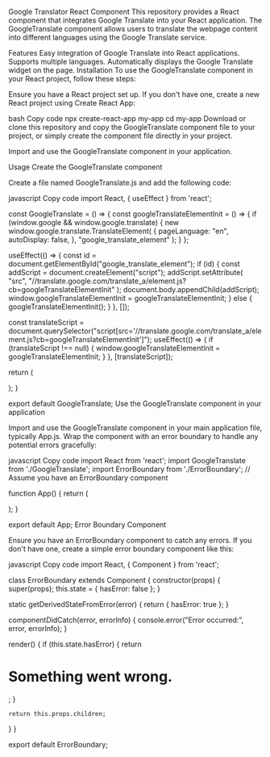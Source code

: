 Google Translator React Component
This repository provides a React component that integrates Google Translate into your React application. The GoogleTranslate component allows users to translate the webpage content into different languages using the Google Translate service.

Features
Easy integration of Google Translate into React applications.
Supports multiple languages.
Automatically displays the Google Translate widget on the page.
Installation
To use the GoogleTranslate component in your React project, follow these steps:

Ensure you have a React project set up. If you don't have one, create a new React project using Create React App:

bash
Copy code
npx create-react-app my-app
cd my-app
Download or clone this repository and copy the GoogleTranslate component file to your project, or simply create the component file directly in your project.

Import and use the GoogleTranslate component in your application.

Usage
Create the GoogleTranslate component

Create a file named GoogleTranslate.js and add the following code:

javascript
Copy code
import React, { useEffect } from 'react';

const GoogleTranslate = () => {
  const googleTranslateElementInit = () => {
    if (window.google && window.google.translate) {
      new window.google.translate.TranslateElement(
        {
          pageLanguage: "en",
          autoDisplay: false,
        },
        "google_translate_element"
      );
    }
  };

  useEffect(() => {
    const id = document.getElementById("google_translate_element");
    if (id) {
      const addScript = document.createElement("script");
      addScript.setAttribute(
        "src",
        "//translate.google.com/translate_a/element.js?cb=googleTranslateElementInit"
      );
      document.body.appendChild(addScript);
      window.googleTranslateElementInit = googleTranslateElementInit;
    } else {
      googleTranslateElementInit();
    }
  }, []);

  const translateScript = document.querySelector("script[src='//translate.google.com/translate_a/element.js?cb=googleTranslateElementInit']");
  useEffect(() => {
    if (translateScript !== null) {
      window.googleTranslateElementInit = googleTranslateElementInit;
    }
  }, [translateScript]);

  return (
    <div className='google_translate_main'>
      <div id="google_translate_element"></div>
    </div>
  );
}

export default GoogleTranslate;
Use the GoogleTranslate component in your application

Import and use the GoogleTranslate component in your main application file, typically App.js. Wrap the component with an error boundary to handle any potential errors gracefully:

javascript
Copy code
import React from 'react';
import GoogleTranslate from './GoogleTranslate';
import ErrorBoundary from './ErrorBoundary'; // Assume you have an ErrorBoundary component

function App() {
  return (
    <div className="App">
      <ErrorBoundary>
        <GoogleTranslate />
      </ErrorBoundary>
    </div>
  );
}

export default App;
Error Boundary Component

Ensure you have an ErrorBoundary component to catch any errors. If you don't have one, create a simple error boundary component like this:

javascript
Copy code
import React, { Component } from 'react';

class ErrorBoundary extends Component {
  constructor(props) {
    super(props);
    this.state = { hasError: false };
  }

  static getDerivedStateFromError(error) {
    return { hasError: true };
  }

  componentDidCatch(error, errorInfo) {
    console.error("Error occurred:", error, errorInfo);
  }

  render() {
    if (this.state.hasError) {
      return <h1>Something went wrong.</h1>;
    }

    return this.props.children;
  }
}

export default ErrorBoundary;
